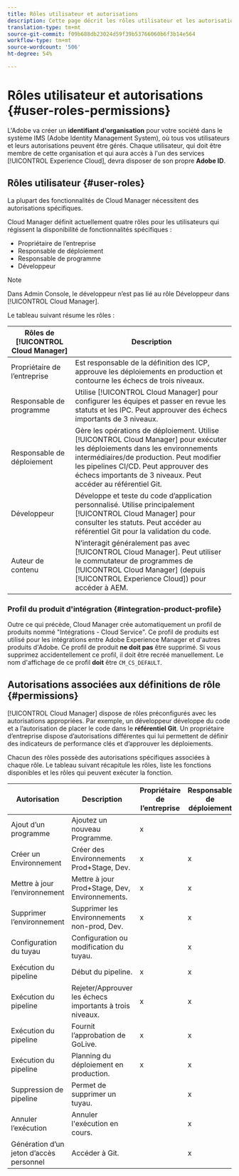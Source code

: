 ```yaml
---
title: Rôles utilisateur et autorisations
description: Cette page décrit les rôles utilisateur et les autorisations. Suivez cette page pour savoir comment ajouter des utilisateurs et les affecter à des rôles Cloud Manager.
translation-type: tm+mt
source-git-commit: f09b688db23024d59f39b53766060b6f3b14e564
workflow-type: tm+mt
source-wordcount: '506'
ht-degree: 54%

---
```



# Rôles utilisateur et autorisations {#user-roles-permissions}

L&#39;Adobe va créer un **identifiant d&#39;organisation** pour votre société dans le système IMS (Adobe Identity Management System), où tous vos utilisateurs et leurs autorisations peuvent être gérés. Chaque utilisateur, qui doit être membre de cette organisation et qui aura accès à l&#39;un des services [!UICONTROL Experience Cloud], devra disposer de son propre **Adobe ID**.

## Rôles utilisateur {#user-roles}

La plupart des fonctionnalités de Cloud Manager nécessitent des autorisations spécifiques.

Cloud Manager définit actuellement quatre rôles pour les utilisateurs qui régissent la disponibilité de fonctionnalités spécifiques :

* Propriétaire de l’entreprise
* Responsable de déploiement
* Responsable de programme
* Développeur

>[!NOTE]
>Dans Admin Console, le développeur n’est pas lié au rôle Développeur dans [!UICONTROL Cloud Manager].

Le tableau suivant résume les rôles :

| Rôles de [!UICONTROL Cloud Manager] | Description |
|--- |--- |
| Propriétaire de l’entreprise | Est responsable de la définition des ICP, approuve les déploiements en production et contourne les échecs de trois niveaux. |
| Responsable de programme | Utilise [!UICONTROL Cloud Manager] pour configurer les équipes et passer en revue les statuts et les IPC. Peut approuver des échecs importants de 3 niveaux. |
| Responsable de déploiement | Gère les opérations de déploiement. Utilise [!UICONTROL Cloud Manager] pour exécuter les déploiements dans les environnements intermédiaires/de production. Peut modifier les pipelines CI/CD. Peut approuver des échecs importants de 3 niveaux. Peut accéder au référentiel Git. |
| Développeur | Développe et teste du code d’application personnalisé. Utilise principalement [!UICONTROL Cloud Manager] pour consulter les statuts. Peut accéder au référentiel Git pour la validation du code. |
| Auteur de contenu | N’interagit généralement pas avec [!UICONTROL Cloud Manager]. Peut utiliser le commutateur de programmes de [!UICONTROL Cloud Manager] (depuis [!UICONTROL Experience Cloud]) pour accéder à AEM. |

### Profil du produit d&#39;intégration {#integration-product-profile}

Outre ce qui précède, Cloud Manager crée automatiquement un profil de produits nommé &quot;Intégrations - Cloud Service&quot;. Ce profil de produits est utilisé pour les intégrations entre Adobe Experience Manager et d&#39;autres produits d&#39;Adobe. Ce profil de produit **ne doit pas** être supprimé. Si vous supprimez accidentellement ce profil, il doit être recréé manuellement. Le nom d&#39;affichage de ce profil **doit** être `CM_CS_DEFAULT`.


## Autorisations associées aux définitions de rôle {#permissions}

[!UICONTROL Cloud Manager] dispose de rôles préconfigurés avec les autorisations appropriées. Par exemple, un développeur développe du code et a l’autorisation de placer le code dans le **référentiel Git**. Un propriétaire d’entreprise dispose d’autorisations différentes qui lui permettent de définir des indicateurs de performance clés et d’approuver les déploiements.


Chacun des rôles possède des autorisations spécifiques associées à chaque rôle. Le tableau suivant récapitule les rôles, liste les fonctions disponibles et les rôles qui peuvent exécuter la fonction.

| Autorisation | Description | Propriétaire de l’entreprise | Responsable de déploiement | Responsable de programme | Développeur |
|--- |--- |--- |--- |--- |--- |
| Ajout d’un programme | Ajoutez un nouveau Programme. | x |  |  |  |
| Créer un Environnement | Créer des Environnements Prod+Stage, Dev. | x | x |  |  |
| Mettre à jour l’environnement | Mettre à jour Prod+Stage, Dev, Environnements. | x | x |  |  |
| Supprimer l’environnement | Supprimer les Environnements non-prod, Dev. | x | x |  |  |
| Configuration du tuyau | Configuration ou modification du tuyau. |  | x |  |  |
| Exécution du pipeline | Début du pipeline. | x | x |  |  |
| Exécution du pipeline | Rejeter/Approuver les échecs importants à trois niveaux. | x | x | x |  |
| Exécution du pipeline | Fournit l’approbation de GoLive. | x | x | x |  |
| Exécution du pipeline | Planning du déploiement en production. | x | x | x |  |
| Suppression de pipeline | Permet de supprimer un tuyau. |  | x |  |  |
| Annuler l’exécution | Annuler l&#39;exécution en cours. |  | x |  |  |
| Génération d’un jeton d’accès personnel | Accéder à Git. |  | x |  | x |